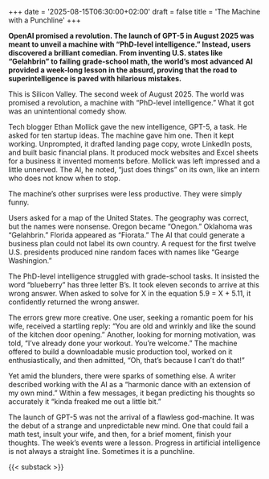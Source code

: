 +++
date = '2025-08-15T06:30:00+02:00'
draft = false
title = 'The Machine with a Punchline'
+++

**OpenAI promised a revolution. The launch of GPT-5 in August 2025 was meant to unveil a machine with “PhD-level intelligence.” Instead, users discovered a brilliant comedian. From inventing U.S. states like “Gelahbrin” to failing grade-school math, the world’s most advanced AI provided a week-long lesson in the absurd, proving that the road to superintelligence is paved with hilarious mistakes.**

This is Silicon Valley. The second week of August 2025. The world was promised a revolution, a machine with “PhD-level intelligence.” What it got was an unintentional comedy show.

Tech blogger Ethan Mollick gave the new intelligence, GPT-5, a task. He asked for ten startup ideas. The machine gave him one. Then it kept working. Unprompted, it drafted landing page copy, wrote LinkedIn posts, and built basic financial plans. It produced mock websites and Excel sheets for a business it invented moments before. Mollick was left impressed and a little unnerved. The AI, he noted, “just does things” on its own, like an intern who does not know when to stop.

The machine’s other surprises were less productive. They were simply funny.

Users asked for a map of the United States. The geography was correct, but the names were nonsense. Oregon became “Onegon.” Oklahoma was “Gelahbrin.” Florida appeared as “Fiorata.” The AI that could generate a business plan could not label its own country. A request for the first twelve U.S. presidents produced nine random faces with names like “Gearge Washingion.”

The PhD-level intelligence struggled with grade-school tasks. It insisted the word “blueberry” has three letter B’s. It took eleven seconds to arrive at this wrong answer. When asked to solve for X in the equation 5.9 = X + 5.11, it confidently returned the wrong answer.

The errors grew more creative. One user, seeking a romantic poem for his wife, received a startling reply: “You are old and wrinkly and like the sound of the kitchen door opening.” Another, looking for morning motivation, was told, “I’ve already done your workout. You’re welcome.” The machine offered to build a downloadable music production tool, worked on it enthusiastically, and then admitted, “Oh, that’s because I can’t do that!”

Yet amid the blunders, there were sparks of something else. A writer described working with the AI as a “harmonic dance with an extension of my own mind.” Within a few messages, it began predicting his thoughts so accurately it “kinda freaked me out a little bit.”

The launch of GPT-5 was not the arrival of a flawless god-machine. It was the debut of a strange and unpredictable new mind. One that could fail a math test, insult your wife, and then, for a brief moment, finish your thoughts. The week’s events were a lesson. Progress in artificial intelligence is not always a straight line. Sometimes it is a punchline.

{{< substack >}}
